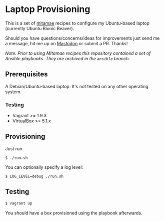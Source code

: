 # Laptop Provisioning

This is a set of [mitamae](https://github.com/itamae-kitchen/mitamae) recipes to configure my Ubuntu-based laptop (currently Ubuntu Bionic Beaver).

Should you have questions/concerns/ideas for improvements just send me a message, hit me up on [Mastodon](https://mastodon.social/@moritzheiber) or submit a PR. Thanks!

_Note: Prior to using MItamae recipes this repository contained a set of Ansible playbooks. They are archived in the `ansible` branch._

## Prerequisites

A Debian/Ubuntu-based laptop. It's not tested on any other operating system.

### Testing

- Vagrant >= 1.9.3
- VirtualBox >= 5.1.x

## Provisioning

Just run

```
$ ./run.sh
```

You can optionally specify a log level:

```
$ LOG_LEVEL=debug ./run.sh
```

## Testing

```sh
$ vagrant up
```

You should have a box provisioned using the playbook afterwards.
